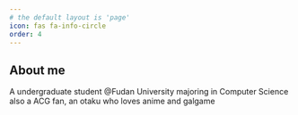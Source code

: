 ```yaml
---
# the default layout is 'page'
icon: fas fa-info-circle
order: 4
---
```


## About me
A undergraduate student @Fudan University majoring in Computer Science
also a ACG fan, an otaku who loves anime and galgame
